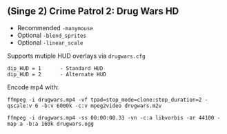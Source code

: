 ## (Singe 2) Crime Patrol 2: Drug Wars HD

* Recommended `-manymouse`
* Optional `-blend_sprites`
* Optional `-linear_scale`

Supports mutiple HUD overlays via `drugwars.cfg`

    dip_HUD = 1      - Standard HUD
    dip_HUD = 2      - Alternate HUD


Encode mp4 with:

    ffmpeg -i drugwars.mp4 -vf tpad=stop_mode=clone:stop_duration=2 -qscale:v 6 -b:v 6000k -c:v mpeg2video drugwars.m2v

    ffmpeg -i drugwars.mp4 -ss 00:00:00.33 -vn -c:a libvorbis -ar 44100 -map a -b:a 160k drugwars.ogg
